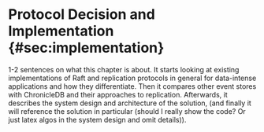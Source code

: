 # Protocol Decision and Implementation {#sec:implementation}

1-2 sentences on what this chapter is about. It starts looking at existing implementations of Raft and replication protocols in general for data-intense applications and how they differentiate. Then it compares other event stores with ChronicleDB and their approaches to replication. Afterwards, it describes the system design and architecture of the solution, (and finally it will reference the solution in particular (should I really show the code? Or just latex algos in the system design and omit details)).
